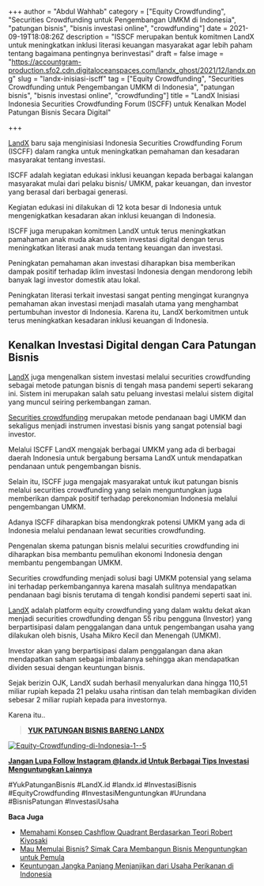 +++
author = "Abdul Wahhab"
category = ["Equity Crowdfunding", "Securities Crowdfunding untuk Pengembangan UMKM di Indonesia", "patungan bisnis", "bisnis investasi online", "crowdfunding"]
date = 2021-09-19T18:08:26Z
description = "ISSCF merupakan bentuk komitmen LandX untuk meningkatkan inklusi literasi keuangan masyarakat agar lebih paham tentang bagaimana pentingnya berinvestasi"
draft = false
image = "https://accountgram-production.sfo2.cdn.digitaloceanspaces.com/landx_ghost/2021/12/landx.png"
slug = "landx-inisiasi-iscff"
tag = ["Equity Crowdfunding", "Securities Crowdfunding untuk Pengembangan UMKM di Indonesia", "patungan bisnis", "bisnis investasi online", "crowdfunding"]
title = "LandX Inisiasi Indonesia Securities Crowdfunding Forum (ISCFF) untuk Kenalkan Model Patungan Bisnis Secara Digital"

+++


[LandX](https://landx.id/) baru saja menginisiasi Indonesia Securities Crowdfunding Forum (ISCFF) dalam rangka untuk meningkatkan pemahaman dan kesadaran masyarakat tentang investasi.

ISCFF adalah kegiatan edukasi inklusi keuangan kepada berbagai kalangan masyarakat mulai dari pelaku bisnis/ UMKM, pakar keuangan, dan investor yang berasal dari berbagai generasi.

Kegiatan edukasi ini dilakukan di 12 kota besar di Indonesia untuk mengenigkatkan kesadaran akan inklusi keuangan di Indonesia.

ISCFF juga merupakan komitmen LandX untuk terus meningkatkan pamahaman anak muda akan sistem investasi digital dengan terus meningkatkan literasi anak muda tentang keuangan dan investasi.

Peningkatan pemahaman akan investasi diharapkan bisa memberikan dampak positif terhadap iklim investasi Indonesia dengan mendorong lebih banyak lagi investor domestik atau lokal.

Peningkatan literasi terkait investasi sangat penting mengingat kurangnya pemahaman akan investasi menjadi masalah utama yang menghambat pertumbuhan investor di Indonesia. Karena itu, LandX berkomitmen untuk terus meningkatkan kesadaran inklusi keuangan di Indonesia.

## Kenalkan Investasi Digital dengan Cara Patungan Bisnis

[LandX](https://landx.id/) juga mengenalkan sistem investasi melalui securities crowdfunding sebagai metode patungan bisnis di tengah masa pandemi seperti sekarang ini. Sistem ini merupakan salah satu peluang investasi melalui sistem digital yang muncul seiring perkembangan zaman.

[Securities crowdfunding](https://landx.id/) merupakan metode pendanaan bagi UMKM dan sekaligus menjadi instrumen investasi bisnis yang sangat potensial bagi investor.

Melalui ISCFF LandX mengajak berbagai UMKM yang ada di berbagai daerah Indonesia untuk bergabung bersama LandX untuk mendapatkan pendanaan untuk pengembangan bisnis.

Selain itu, ISCFF juga mengajak masyarakat untuk ikut patungan bisnis melalui securities crowdfunding yang selain menguntungkan juga memberikan dampak positif terhadap perekonomian Indonesia melalui pengembangan UMKM.

Adanya ISCFF diharapkan bisa mendongkrak potensi UMKM yang ada di Indonesia melalui pendanaan lewat securities crowdfunding.

Pengenalan skema patungan bisnis melalui securities crowdfunding ini diharapkan bisa membantu pemulihan ekonomi Indonesia dengan membantu pengembangan UMKM.

Securities crowdfunding menjadi solusi bagi UMKM potensial yang selama ini terhadap perkembangannya karena masalah sulitnya mendapatkan pendanaan bagi bisnis terutama di tengah kondisi pandemi seperti saat ini.

[LandX](https://landx.id/) adalah platform equity crowdfunding yang dalam waktu dekat akan menjadi securities crowdfunding dengan 55 ribu pengguna (Investor) yang berpartisipasi dalam penggalangan dana untuk pengembangan usaha yang dilakukan oleh bisnis, Usaha Mikro Kecil dan Menengah (UMKM).

Investor akan yang berpartisipasi dalam penggalangan dana akan mendapatkan saham sebagai imbalannya sehingga akan mendapatkan dividen sesuai dengan keuntungan bisnis.

Sejak berizin OJK, LandX sudah berhasil menyalurkan dana hingga 110,51 miliar rupiah kepada 21 pelaku usaha rintisan dan telah membagikan dividen sebesar 2 miliar rupiah kepada para investornya.

Karena itu..

> **[YUK PATUNGAN BISNIS BARENG LANDX](https://landx.id/project/)**

[![Equity-Crowdfunding-di-Indonesia-1--5](https://accountgram-production.sfo2.cdn.digitaloceanspaces.com/landx_ghost/2021/09/Equity-Crowdfunding-di-Indonesia-1--5.png)](https://landx.id/project/)

[**Jangan Lupa Follow Instagram @landx.id Untuk Berbagai Tips Investasi Menguntungkan Lainnya**](https://www.instagram.com/landx.id/?utm_medium=copy_link)

#YukPatunganBisnis    #LandX.id    #landx.id    #InvestasiBisnis    #EquityCrowdfunding    #InvestasiMenguntungkan    #Urundana    #BisnisPatungan    #InvestasiUsaha

**Baca Juga**

* [Memahami Konsep Cashflow Quadrant Berdasarkan Teori Robert Kiyosaki](https://landx.id/blog/konsep-cashflow-quadrant-robert-kiyosaki/)
* [Mau Memulai Bisnis? Simak Cara Membangun Bisnis Menguntungkan untuk Pemula](https://landx.id/blog/mau-memulai-bisnis-simak-cara-membangun-bisnis-menguntungkan-untuk-pemula/)
* [Keuntungan Jangka Panjang Menjanjikan dari Usaha Perikanan di Indonesia](https://landx.id/blog/bisnis-perikanan-tangkap-di-indonesia/)

